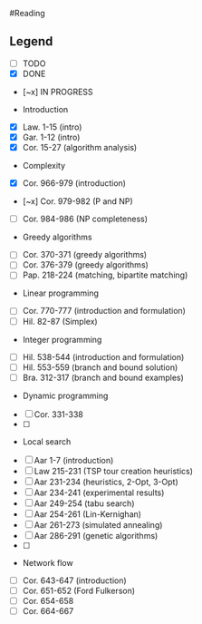 #Reading

## Legend
- [ ] TODO
- [x] DONE
- [~x] IN PROGRESS

* Introduction
- [x] Law. 1-15 (intro)
- [x] Gar. 1-12 (intro)
- [x] Cor. 15-27 (algorithm analysis)

* Complexity
- [x] Cor. 966-979 (introduction)
- [~x] Cor. 979-982 (P and NP)
- [ ] Cor. 984-986 (NP completeness)

* Greedy algorithms
- [ ] Cor. 370-371 (greedy algorithms)
- [ ] Cor. 376-379 (greedy algorithms)
- [ ] Pap. 218-224 (matching, bipartite matching)

* Linear programming
- [ ] Cor. 770-777 (introduction and formulation)
- [ ] Hil. 82-87 (Simplex)

* Integer programming
- [ ] Hil. 538-544 (introduction and formulation)
- [ ] Hil. 553-559 (branch and bound solution)
- [ ] Bra. 312-317 (branch and bound examples)

* Dynamic programming
- [ ] Cor. 331-338
- [ ] 

* Local search
- [ ] Aar 1-7 (introduction)
- [ ] Law 215-231 (TSP tour creation heuristics)
- [ ] Aar 231-234 (heuristics, 2-Opt, 3-Opt)
- [ ] Aar 234-241 (experimental results)
- [ ] Aar 249-254 (tabu search)
- [ ] Aar 254-261 (Lin-Kernighan)
- [ ] Aar 261-273 (simulated annealing)
- [ ] Aar 286-291 (genetic algorithms)
- [ ] 

* Network flow
- [ ] Cor. 643-647 (introduction)
- [ ] Cor. 651-652 (Ford Fulkerson)
- [ ] Cor. 654-658
- [ ] Cor. 664-667
